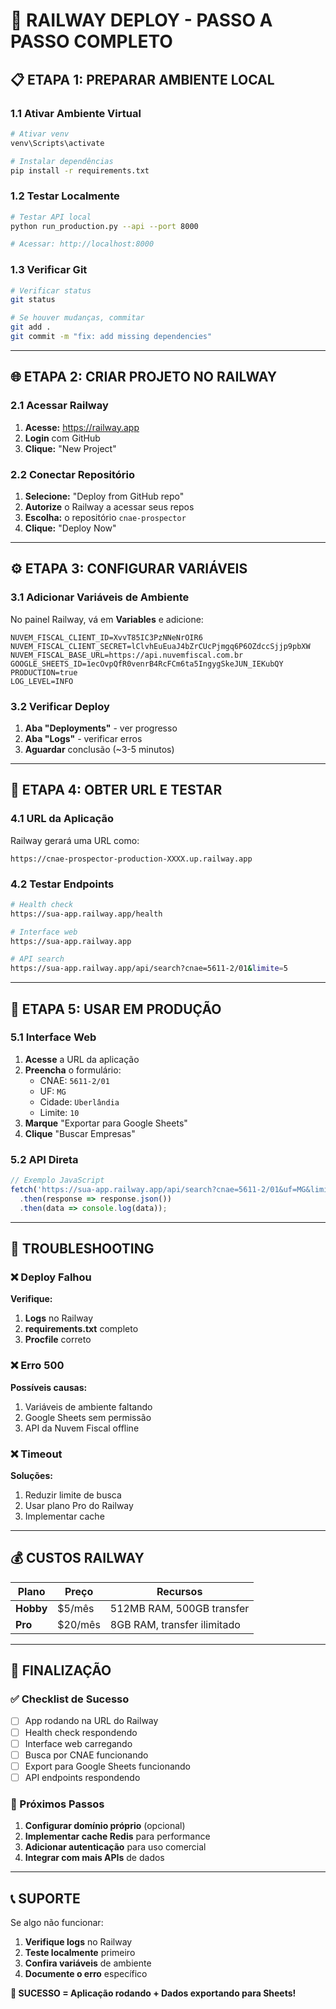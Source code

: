 # 🚀 RAILWAY DEPLOY - PASSO A PASSO COMPLETO

## 📋 ETAPA 1: PREPARAR AMBIENTE LOCAL

### 1.1 Ativar Ambiente Virtual
```bash
# Ativar venv
venv\Scripts\activate

# Instalar dependências
pip install -r requirements.txt
```

### 1.2 Testar Localmente
```bash
# Testar API local
python run_production.py --api --port 8000

# Acessar: http://localhost:8000
```

### 1.3 Verificar Git
```bash
# Verificar status
git status

# Se houver mudanças, commitar
git add .
git commit -m "fix: add missing dependencies"
```

---

## 🌐 ETAPA 2: CRIAR PROJETO NO RAILWAY

### 2.1 Acessar Railway
1. **Acesse:** https://railway.app
2. **Login** com GitHub
3. **Clique:** "New Project"

### 2.2 Conectar Repositório
1. **Selecione:** "Deploy from GitHub repo"
2. **Autorize** o Railway a acessar seus repos
3. **Escolha:** o repositório `cnae-prospector`
4. **Clique:** "Deploy Now"

---

## ⚙️ ETAPA 3: CONFIGURAR VARIÁVEIS

### 3.1 Adicionar Variáveis de Ambiente
No painel Railway, vá em **Variables** e adicione:

```env
NUVEM_FISCAL_CLIENT_ID=XvvT85IC3PzNNeNrOIR6
NUVEM_FISCAL_CLIENT_SECRET=lClvhEuEuaJ4bZrCUcPjmgq6P6OZdccSjjp9pbXW
NUVEM_FISCAL_BASE_URL=https://api.nuvemfiscal.com.br
GOOGLE_SHEETS_ID=1ecOvpQfR0venrB4RcFCm6ta5IngygSkeJUN_IEKubQY
PRODUCTION=true
LOG_LEVEL=INFO
```

### 3.2 Verificar Deploy
1. **Aba "Deployments"** - ver progresso
2. **Aba "Logs"** - verificar erros
3. **Aguardar** conclusão (~3-5 minutos)

---

## 🔗 ETAPA 4: OBTER URL E TESTAR

### 4.1 URL da Aplicação
Railway gerará uma URL como:
```
https://cnae-prospector-production-XXXX.up.railway.app
```

### 4.2 Testar Endpoints
```bash
# Health check
https://sua-app.railway.app/health

# Interface web
https://sua-app.railway.app

# API search
https://sua-app.railway.app/api/search?cnae=5611-2/01&limite=5
```

---

## 🎯 ETAPA 5: USAR EM PRODUÇÃO

### 5.1 Interface Web
1. **Acesse** a URL da aplicação
2. **Preencha** o formulário:
   - CNAE: `5611-2/01`
   - UF: `MG`
   - Cidade: `Uberlândia`
   - Limite: `10`
3. **Marque** "Exportar para Google Sheets"
4. **Clique** "Buscar Empresas"

### 5.2 API Direta
```javascript
// Exemplo JavaScript
fetch('https://sua-app.railway.app/api/search?cnae=5611-2/01&uf=MG&limite=10&sheets=on')
  .then(response => response.json())
  .then(data => console.log(data));
```

---

## 🔧 TROUBLESHOOTING

### ❌ Deploy Falhou
**Verifique:**
1. **Logs** no Railway
2. **requirements.txt** completo
3. **Procfile** correto

### ❌ Erro 500
**Possíveis causas:**
1. Variáveis de ambiente faltando
2. Google Sheets sem permissão
3. API da Nuvem Fiscal offline

### ❌ Timeout
**Soluções:**
1. Reduzir limite de busca
2. Usar plano Pro do Railway
3. Implementar cache

---

## 💰 CUSTOS RAILWAY

| Plano | Preço | Recursos |
|-------|-------|----------|
| **Hobby** | $5/mês | 512MB RAM, 500GB transfer |
| **Pro** | $20/mês | 8GB RAM, transfer ilimitado |

---

## 🎊 FINALIZAÇÃO

### ✅ Checklist de Sucesso
- [ ] App rodando na URL do Railway
- [ ] Health check respondendo
- [ ] Interface web carregando
- [ ] Busca por CNAE funcionando
- [ ] Export para Google Sheets funcionando
- [ ] API endpoints respondendo

### 🚀 Próximos Passos
1. **Configurar domínio próprio** (opcional)
2. **Implementar cache Redis** para performance
3. **Adicionar autenticação** para uso comercial
4. **Integrar com mais APIs** de dados

---

## 📞 SUPORTE

Se algo não funcionar:
1. **Verifique logs** no Railway
2. **Teste localmente** primeiro
3. **Confira variáveis** de ambiente
4. **Documente o erro** específico

**🎯 SUCESSO = Aplicação rodando + Dados exportando para Sheets!**